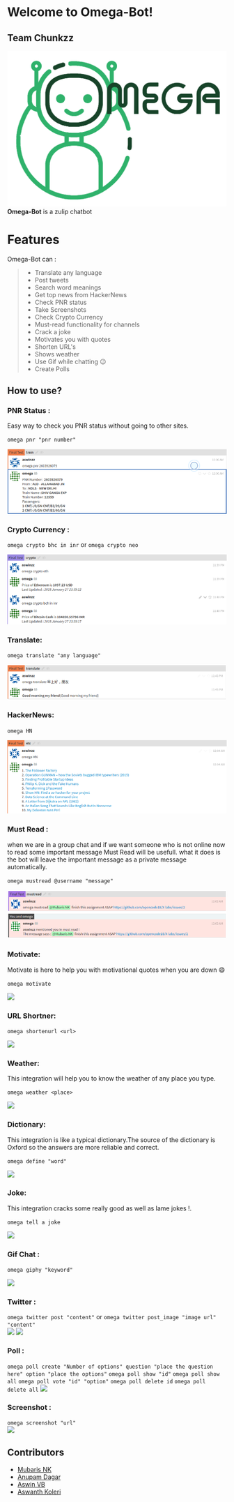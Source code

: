 # Welcome to Omega-Bot!
## Team Chunkzz
![](/screenshots/logo.png)
**Omega-Bot**  is a zulip chatbot   


# Features

Omega-Bot can :
>
>* Translate any language
>* Post tweets
>* Search word meanings
>* Get top news from HackerNews
>* Check PNR status
>* Take Screenshots
>* Check Crypto Currency
>* Must-read functionality for channels
>* Crack a joke
>* Motivates you with quotes
>* Shorten URL's
>* Shows weather
>* Use Gif while chatting :wink:
>* Create Polls

## How to use?

###  PNR Status :
Easy way to check you PNR status without going to other sites.  

`omega pnr "pnr number"` 
 

![](./screenshots/pnr.png)


###  Crypto Currency :

`omega crypto bhc in inr` or `omega crypto neo`  

![](./screenshots/crypto.png)  

###  Translate:

`omega translate "any language"` 

![](./screenshots/translate.png)  

###  HackerNews:

`omega HN`  

![](./screenshots/HN.png)  


###  Must Read :  
when we are in a group chat and if we want someone who is not online now to read some important message Must Read will be usefull. what it does is the bot will leave the important message as a private message automatically.  

`omega mustread @username "message"`  

![](./screenshots/mustread.png)  


###  Motivate:
Motivate is here to help you with motivational quotes when you are down :smile:  

```omega motivate```  

![](./screenshots/motivate.png)  

###  URL Shortner:

```omega shortenurl <url>```  

![](./screenshots/url.png)  

###  Weather:
This integration will help you to know the weather of any place you type.   

`omega weather <place>`  

![](./screenshots/weather.png)

###  Dictionary:
This integration is like a typical dictionary.The source of the dictionary is Oxford so the answers are more reliable and correct.      

`omega define "word"`  

![](./screenshots/define.png)

###  Joke:
This integration cracks some really good as well as lame jokes !. 

`omega tell a joke`  

![](./screenshots/joke.png)

###  Gif Chat :

`omega giphy "keyword"`  

![](./screenshots/giphy.png)  

###  Twitter :

`omega twitter post "content"` or `omega twitter post_image "image url" "content"`  
![](./screenshots/twitter.png)
![](./screenshots/twitter2.png)

###  Poll :
`omega poll create "Number of options" question "place the question here" option "place the options"`
`omega poll show "id"`
`omega poll show all`
`omega poll vote "id" "option"`
`omega poll delete id`
`omega poll delete all`
![](./screenshots/poll.gif) 

###  Screenshot :
`omega screenshot "url"`  
![](./screenshots/ss.png)  

## Contributors
* [Mubaris NK](https://github.com/mubaris)  
* [Anupam Dagar](https://github.com/Anupam-Dagar)  
* [Aswin VB](https://github.com/aswinzz)  
* [Aswanth Koleri](https://github.com/aswanthkoleri)    
